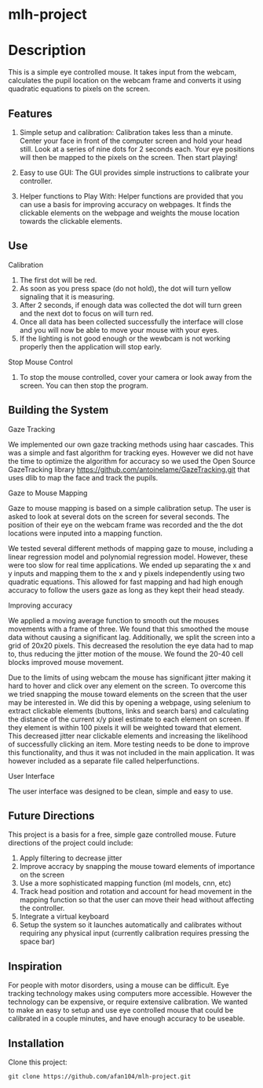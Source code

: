 # mlh-project

# Description
This is a simple eye controlled mouse. It takes input from the webcam, calculates the pupil location on the webcam frame and converts it using quadratic equations to pixels on the screen. 

## Features
1. Simple setup and calibration:
    Calibration takes less than a minute. Center your face in front of the computer screen and hold your head still. Look at a series of nine dots for 2 seconds each. Your eye positions will then be mapped to the pixels on the screen. Then start playing! 

2. Easy to use GUI:
    The GUI provides simple instructions to calibrate your controller. 

3. Helper functions to Play With: 
    Helper functions are provided that you can use a basis for improving accuracy on webpages. It finds the clickable elements on the webpage and weights the mouse location towards the clickable elements. 

## Use

Calibration
1. The first dot will be red. 
2. As soon as you press space (do not hold), the dot will turn yellow signaling that it is measuring. 
3. After 2 seconds, if enough data was collected the dot will turn green and the next dot to focus on will turn red. 
4. Once all data has been collected successfully the interface will close and you will now be able to move your mouse with your eyes. 
5. If the lighting is not good enough or the wewbcam is not working properly then the application will stop early. 

Stop Mouse Control
1. To stop the mouse controlled, cover your camera or look away from the screen. You can then stop the program. 

## Building the System

Gaze Tracking

We implemented our own gaze tracking methods using haar cascades. This was a simple and fast algorithm for tracking eyes. However we did not have the time to optimize the algorithm for accuracy so we used the Open Source GazeTracking library https://github.com/antoinelame/GazeTracking.git that uses dlib to map the face and track the pupils. 

Gaze to Mouse Mapping

Gaze to mouse mapping is based on a simple calibration setup. The user is asked to look at several dots on the screen for several seconds. The position of their eye on the webcam frame was recorded and the the dot locations were inputed into a mapping function. 

We tested several different methods of mapping gaze to mouse, including a linear regression model and polynomial regression model. However, these were too slow for real time applications. We ended up separating the x and y inputs and mapping them to the x and y pixels independently using two quadratic equations. This allowed for fast mapping and had high enough accuracy to follow the users gaze as long as they kept their head steady. 

Improving accuracy 

We applied a moving average function to smooth out the mouses movements with a frame of three. We found that this smoothed the mouse data without causing a significant lag. Additionally, we split the screen into a grid of 20x20 pixels. This decreased the resolution the eye data had to map to, thus reducing the jitter motion of the mouse. We found the 20-40 cell blocks improved mouse movement. 

Due to the limits of using webcam the mouse has significant jitter making it hard to hover and click over any element on the screen. To overcome this we tried snapping the mouse toward elements on the screen that the user may be interested in. We did this by opening a webpage, using selenium to extract clickable elements (buttons, links and search bars) and calculating the distance of the current x/y pixel estimate to each element on screen. If they element is within 100 pixels it will be weighted toward that element. This decreased jitter near clickable elements and increasing the likelihood of successfully clicking an item. More testing needs to be done to improve this functionality, and thus it was not included in the main application. It was however included as a separate file called helperfunctions. 

User Interface

The user interface was designed to be clean, simple and easy to use. 

## Future Directions
This project is a basis for a free, simple gaze controlled mouse. Future directions of the project could include:

1. Apply filtering to decrease jitter
2. Improve accracy by snapping the mouse toward elements of importance on the screen
3. Use a more sophisticated mapping function (ml models, cnn, etc)
4. Track head position and rotation and account for head movement in the mapping function so that the user can move their head without affecting the controller. 
5. Integrate a virtual keyboard
6. Setup the system so it launches automatically and calibrates without requiring any physical input (currently calibration requires pressing the space bar)

## Inspiration 
For people with motor disorders, using a mouse can be difficult. Eye tracking technology makes using computers more accessible. However the technology can be expensive, or require extensive calibration. We wanted to make an easy to setup and use eye controlled mouse that could be calibrated in a couple minutes, and have enough accuracy to be useable.

## Installation

Clone this project:

```shell
git clone https://github.com/afan104/mlh-project.git


